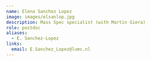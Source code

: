```yaml
---
name: Elena Sanchez Lopez
image: images/elsanlop.jpg
description: Mass Spec specialist (with Martin Giera)
role: postdoc
aliases:
  - E. Sanchez-Lopez
links:
  email: E.Sanchez_Lopez@lumc.nl
---
```


